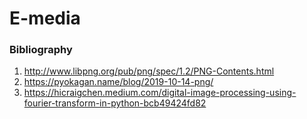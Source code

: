 # E-media

### Bibliography
1. http://www.libpng.org/pub/png/spec/1.2/PNG-Contents.html 
2. https://pyokagan.name/blog/2019-10-14-png/ 
3. https://hicraigchen.medium.com/digital-image-processing-using-fourier-transform-in-python-bcb49424fd82
